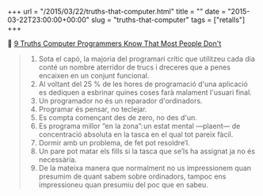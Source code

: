 +++
url = "/2015/03/22/truths-that-computer.html"
title = ""
date = "2015-03-22T23:00:00+00:00"
slug = "truths-that-computer"
tags = ["retalls"]
+++

📎 [9 Truths Computer Programmers Know That Most People Don't](http://macleodsawyer.com/2015/03/06/nine-truths-computer-programmers-know-that-most-people-dont/)

> 1. Sota el capó, la majoria del programari crític que utilitzeu cada dia conté un nombre aterridor de trucs i dreceres que a penes encaixen en un conjunt funcional.
> 2. Al voltant del 25 % de les hores de programació d'una aplicació es dediquen a esbrinar quines coses farà malament l'usuari final.
> 3. Un programador no és un reparador d'ordinadors.
> 4. Programar és pensar, no teclejar.
> 5. Es compta començant des de zero, no des d'un.
> 6. Es programa millor “en la zona”: un estat mental —plaent— de concentració absoluta en la tasca en el qual tot pareix fàcil.
> 7. Dormir amb un problema, de fet pot resoldre’l.
> 8. Un pare pot matar els fills si la tasca que se’ls ha assignat ja no és necessària.
> 9. De la mateixa manera que normalment no us impressionem quan presumim de quant sabem sobre ordinadors, tampoc ens impressioneu quan presumiu del poc que en sabeu.
